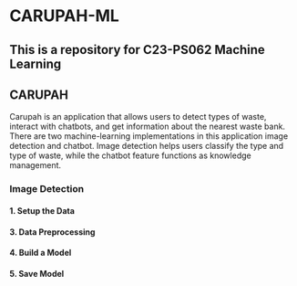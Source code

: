 # CARUPAH-ML
This is a repository for C23-PS062 Machine Learning
---
## CARUPAH
Carupah is an application that allows users to detect types of waste, interact with chatbots, and get information about the nearest waste bank. There are two machine-learning implementations in this application image detection and chatbot. Image detection helps users classify the type and type of waste, while the chatbot feature functions as knowledge management.

### Image Detection
#### 1. Setup the Data
   
#### 3. Data Preprocessing
#### 4. Build a Model
#### 5. Save Model
